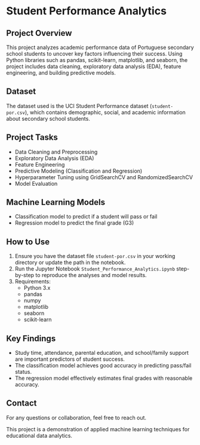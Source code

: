 
# Student Performance Analytics

## Project Overview

This project analyzes academic performance data of Portuguese secondary school students to uncover key factors influencing their success. Using Python libraries such as pandas, scikit-learn, matplotlib, and seaborn, the project includes data cleaning, exploratory data analysis (EDA), feature engineering, and building predictive models.

## Dataset

The dataset used is the UCI Student Performance dataset (`student-por.csv`), which contains demographic, social, and academic information about secondary school students.

## Project Tasks

- Data Cleaning and Preprocessing
- Exploratory Data Analysis (EDA)
- Feature Engineering
- Predictive Modeling (Classification and Regression)
- Hyperparameter Tuning using GridSearchCV and RandomizedSearchCV
- Model Evaluation

## Machine Learning Models

- Classification model to predict if a student will pass or fail
- Regression model to predict the final grade (G3)

## How to Use

1. Ensure you have the dataset file `student-por.csv` in your working directory or update the path in the notebook.
2. Run the Jupyter Notebook `Student_Performance_Analytics.ipynb` step-by-step to reproduce the analyses and model results.
3. Requirements:
   - Python 3.x
   - pandas
   - numpy
   - matplotlib
   - seaborn
   - scikit-learn

## Key Findings

- Study time, attendance, parental education, and school/family support are important predictors of student success.
- The classification model achieves good accuracy in predicting pass/fail status.
- The regression model effectively estimates final grades with reasonable accuracy.

## Contact

For any questions or collaboration, feel free to reach out.

This project is a demonstration of applied machine learning techniques for educational data analytics.
